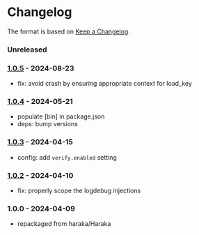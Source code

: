 # Changelog

The format is based on [Keep a Changelog](https://keepachangelog.com/).

### Unreleased

### [1.0.5] - 2024-08-23

- fix: avoid crash by ensuring appropriate context for load_key

### [1.0.4] - 2024-05-21

- populate [bin] in package.json
- deps: bump versions

### [1.0.3] - 2024-04-15

- config: add `verify.enabled` setting

### [1.0.2] - 2024-04-10

- fix: properly scope the logdebug injections

### 1.0.0 - 2024-04-09

- repackaged from haraka/Haraka

[1.0.0]: https://github.com/haraka/haraka-plugin-dkim/releases/tag/v1.0.0
[1.0.2]: https://github.com/haraka/haraka-plugin-dkim/releases/tag/v1.0.2
[1.0.3]: https://github.com/haraka/haraka-plugin-dkim/releases/tag/v1.0.3
[1.0.4]: https://github.com/haraka/haraka-plugin-dkim/releases/tag/v1.0.4
[1.0.5]: https://github.com/haraka/haraka-plugin-dkim/releases/tag/v1.0.5
